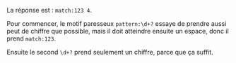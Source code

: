 
La réponse est : `match:123 4`.

Pour commencer, le motif paresseux `pattern:\d+?` essaye de prendre aussi peut de chiffre que possible, mais il doit atteindre ensuite un espace, donc il prend  `match:123`.

Ensuite le second `\d+?` prend seulement un chiffre, parce que ça suffit.
